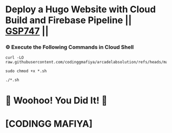 # Deploy a Hugo Website with Cloud Build and Firebase Pipeline || [GSP747](https://www.cloudskillsboost.google/focuses/14353?parent=catalog) ||

### ⚙️ Execute the Following Commands in Cloud Shell

```
curl -LO raw.githubusercontent.com/codinggmafiya/arcadelabsolution/refs/heads/main/Deploy%20a%20Hugo%20Website%20with%20Cloud%20Build%20and%20Firebase%20Pipeline/gsp747.sh

sudo chmod +x *.sh

./*.sh
```

# 🎉 Woohoo! You Did It! 🎉  

# [CODINGG MAFIYA]
